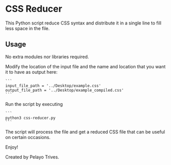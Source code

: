 # CSS Reducer

This Python script reduce CSS syntax and distribute it in a single line to fill less space in the file.

## Usage

No extra modules nor libraries required.

Modify the location of the input file and the name and location that you want it to have as output here:

    ```
    input_file_path = '../Desktop/example.css'
    output_file_path = '../Desktop/example_compiled.css'
    ```

Run the script by executing

    ```
    python3 css-reducer.py
    ```

The script will process the file and get a reduced CSS file that can be useful on certain occasions.

Enjoy!

Created by Pelayo Trives.
